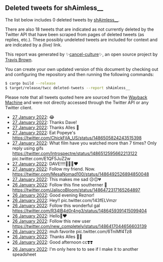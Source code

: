## Deleted tweets for shAimless__

The list below includes 0 deleted tweets by
[shAimless__](https://twitter.com/shAimless__).

There are also 18 tweets that are indicated as not currently
deleted by the Twitter API that have been scraped from pages of deleted tweets (as replies, etc.).
These possibly undeleted tweets are included for context and are indicated by a _(live)_ link.


This report was generated by ✨[cancel-culture](https://github.com/travisbrown/cancel-culture)✨,
an open source project by [Travis Brown](https://twitter.com/travisbrown).

You can create your own updated version of this document by checking out and configuring the
repository and then running the following commands:

```bash
$ cargo build --release
$ target/release/twcc deleted-tweets --report shAimless__
```

Please note that all tweets quoted here are sourced from the
[Wayback Machine](https://web.archive.org) and were not directly accessed through the Twitter API or
any Twitter client.

* [27 January 2022](https://web.archive.org/web/20220127025600/https://twitter.com/shAimless__/status/1486532093320515584): 😂 <!--1486532093320515584-->
* [27 January 2022](https://web.archive.org/web/20220127025250/https://twitter.com/shAimless__/status/1486531330733191168): Thanks Dave! <!--1486531330733191168-->
* [27 January 2022](https://web.archive.org/web/20220127021834/https://twitter.com/shAimless__/status/1486522690265571332): Thanks Alles 🤍 <!--1486522690265571332-->
* [27 January 2022](https://web.archive.org/web/20220127015036/https://twitter.com/shAimless__/status/1486515669726384141): Eat Popeye's https://twitter.com/ChickFilA_US/status/1486505824243515398 <!--1486515669726384141-->
* [27 January 2022](https://web.archive.org/web/20220127014800/https://twitter.com/shAimless__/status/1486515016941592578): What film have you watched more than 7 times?  Only reply using gifs  https://twitter.com/lntrospectre/status/1486512595662213122  pic.twitter.com/E1QF5JuZ2w <!--1486515016941592578-->
* [27 January 2022](https://web.archive.org/web/20220127002309/https://twitter.com/shAimless__/status/1486494947285123078): DAVE!!!!🤍🤍🤍❤️ <!--1486494947285123078-->
* [27 January 2022](https://web.archive.org/web/20220127002148/https://twitter.com/shAimless__/status/1486493326740185088): Follow my friend. Now. https://twitter.com/MesaNomad100/status/1486492526894850048 <!--1486493326740185088-->
* [27 January 2022](https://web.archive.org/web/20220127001320/https://twitter.com/shAimless__/status/1486491175565545474): This makes me sad 😥😔💔 <!--1486491175565545474-->
* [26 January 2022](https://web.archive.org/web/20220126231636/https://twitter.com/shAimless__/status/1486476900528754688): Follow this fine southerner 💜 https://twitter.com/JaliscoBloom/status/1486472317165264897 <!--1486476900528754688-->
* [26 January 2022](https://web.archive.org/web/20220126231023/https://twitter.com/shAimless__/status/1486475321285259264): Good evening Reznor! <!--1486475321285259264-->
* [26 January 2022](https://web.archive.org/web/20220126230914/https://twitter.com/shAimless__/status/1486475050832257024): Hey!! pic.twitter.com/143fELVmzr <!--1486475050832257024-->
* [26 January 2022](https://web.archive.org/web/20220126230331/https://twitter.com/shAimless__/status/1486474590763339780): Follow this wonderful gal https://twitter.com/R34lB4d0r4ng3/status/1486459391415099404 <!--1486474590763339780-->
* [26 January 2022](https://web.archive.org/web/20220126230602/https://twitter.com/shAimless__/status/1486474251460878336): Hello🤍❤️ <!--1486474251460878336-->
* [26 January 2022](https://web.archive.org/web/20220126194732/https://twitter.com/shAimless__/status/1486424306687127568): Follow this new user https://twitter.com/new_completely/status/1486417044656603139 <!--1486424306687127568-->
* [26 January 2022](https://web.archive.org/web/20220126190808/https://twitter.com/shAimless__/status/1486414397698367491): muh favorite pic.twitter.com/6TniMf4Tz8 <!--1486414397698367491-->
* [26 January 2022](https://web.archive.org/web/20220126185804/https://twitter.com/shAimless__/status/1486411844881367044): Thanks Alles 🤍🤍 <!--1486411844881367044-->
* [26 January 2022](https://web.archive.org/web/20220126185407/https://twitter.com/shAimless__/status/1486410852572057604): Good afternoon cc❣️❣️ <!--1486410852572057604-->
* [26 January 2022](https://web.archive.org/web/20220126184636/https://twitter.com/shAimless__/status/1486409950335324162): I'm only here to to see if I make it to another speadsheet <!--1486409950335324162-->
